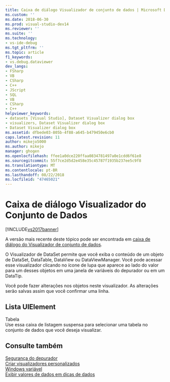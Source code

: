 ```yaml
---
title: Caixa de diálogo Visualizador de conjunto de dados | Microsoft Docs
ms.custom: ''
ms.date: 2018-06-30
ms.prod: visual-studio-dev14
ms.reviewer: ''
ms.suite: ''
ms.technology:
- vs-ide-debug
ms.tgt_pltfrm: ''
ms.topic: article
f1_keywords:
- vs.debug.dataviewer
dev_langs:
- FSharp
- VB
- CSharp
- C++
- JScript
- SQL
- VB
- CSharp
- C++
helpviewer_keywords:
- datasets [Visual Studio], Dataset Visualizer dialog box
- visualizers, Dataset Visualizer dialog box
- Dataset Visualizer dialog box
ms.assetid: dfbede03-805b-4f88-a645-b479450e6cb0
caps.latest.revision: 11
author: mikejo5000
ms.author: mikejo
manager: ghogen
ms.openlocfilehash: ffee1a0dce220ffaa0834781497a0e1cdd6f61e8
ms.sourcegitcommit: 55f7ce2d5d2e458e35c45787f1935b237ee5c9f8
ms.translationtype: MT
ms.contentlocale: pt-BR
ms.lasthandoff: 08/22/2018
ms.locfileid: "47465021"
---
```

# <a name="dataset-visualizer-dialog-box"></a>Caixa de diálogo Visualizador do Conjunto de Dados
[!INCLUDE[vs2017banner](../includes/vs2017banner.md)]

A versão mais recente deste tópico pode ser encontrada em [caixa de diálogo do Visualizador de conjunto de dados](https://docs.microsoft.com/visualstudio/debugger/dataset-visualizer-dialog-box).  
  
O Visualizador de DataSet permite que você exiba o conteúdo de um objeto de DataSet, DataTable, DataView ou DataViewManager. Você pode acessar esse visualizador clicando no ícone de lupa que aparece ao lado do valor para um desses objetos em uma janela de variáveis do depurador ou em um DataTip.  
  
 Você pode fazer alterações nos objetos neste visualizador. As alterações serão salvas assim que você confirmar uma linha.  
  
## <a name="uielement-list"></a>Lista UIElement  
 Tabela  
 Use essa caixa de listagem suspensa para selecionar uma tabela no conjunto de dados que você deseja visualizar.  
  
## <a name="see-also"></a>Consulte também  
 [Segurança do depurador](../debugger/debugger-security.md)   
 [Criar visualizadores personalizados](../debugger/create-custom-visualizers-of-data.md)   
 [Windows variável](http://msdn.microsoft.com/library/ce0a67f6-2502-4b7a-ba45-cc32f8aeba3e)   
 [Exibir valores de dados em dicas de dados](../debugger/view-data-values-in-data-tips-in-the-code-editor.md)



